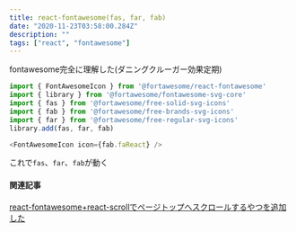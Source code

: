 ```yaml
---
title: react-fontawesome(fas, far, fab)
date: "2020-11-23T03:58:00.284Z"
description: ""
tags: ["react", "fontawesome"]
---
```


fontawesome完全に理解した(ダニングクルーガー効果定期)

```javascript
import { FontAwesomeIcon } from '@fortawesome/react-fontawesome'
import { library } from '@fortawesome/fontawesome-svg-core'
import { fas } from '@fortawesome/free-solid-svg-icons'
import { fab } from '@fortawesome/free-brands-svg-icons'
import { far } from '@fortawesome/free-regular-svg-icons'
library.add(fas, far, fab)

<FontAwesomeIcon icon={fab.faReact} />
```

これで`fas`、`far`、`fab`が動く

#### 関連記事
[react-fontawesome+react-scrollでページトップへスクロールするやつを追加した](/20201121-fontawesome-scroll-to-top)